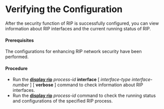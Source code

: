 Verifying the Configuration
===========================

After the security function of RIP is successfully configured, you can view information about RIP interfaces and the current running status of RIP.

#### Prerequisites

The configurations for enhancing RIP network security have been performed.
#### Procedure

* Run the [**display rip**](cmdqueryname=display+rip) *process-id* **interface** [ *interface-type*  *interface-number*  ] [ **verbose** ] command to check information about RIP interfaces.
* Run the [**display
  rip**](cmdqueryname=display+rip) *process-id* command to check the running status and configurations of the specified RIP process.